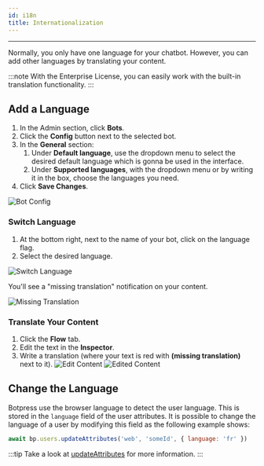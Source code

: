 ```yaml
---
id: i18n
title: Internationalization
---
```


--------------------

Normally, you only have one language for your chatbot. However, you can add other languages by translating your content. 

:::note
With the Enterprise License, you can easily work with the built-in translation functionality.
:::

## Add a Language

1. In the Admin section, click **Bots**.
2. Click the **Config** button next to the selected bot.
3. In the **General** section:
    1. Under **Default language**, use the dropdown menu to select the desired default language which is gonna be used in the interface.
    2. Under **Supported languages**, with the dropdown menu or by writing it in the box, choose the languages you need.
4. Click **Save Changes**.

![Bot Config](/assets/i18n-configs.png)

### Switch Language

1. At the bottom right, next to the name of your bot, click on the language flag.
2. Select the desired language.

![Switch Language](/assets/i18n-switch-lang.png)

You'll see a "missing translation" notification on your content.

![Missing Translation](/assets/i18n-missing-translation.png)

### Translate Your Content

1. Click the **Flow** tab.
2. Edit the text in the **Inspector**.
4. Write a translation (where your text is red with **(missing translation)** next to it).
![Edit Content](/assets/i18n-edit-content.png)
![Edited Content](/assets/i18n-edited-content.png)

## Change the Language

Botpress use the browser language to detect the user language. This is stored in the `language` field of the user attributes. It is possible to change the language of a user by modifying this field as the following example shows:

```js
await bp.users.updateAttributes('web', 'someId', { language: 'fr' })
```

:::tip
Take a look at [updateAttributes](https://botpress.com/reference/modules/_botpress_sdk_.users.html#updateattributes) for more information.
:::